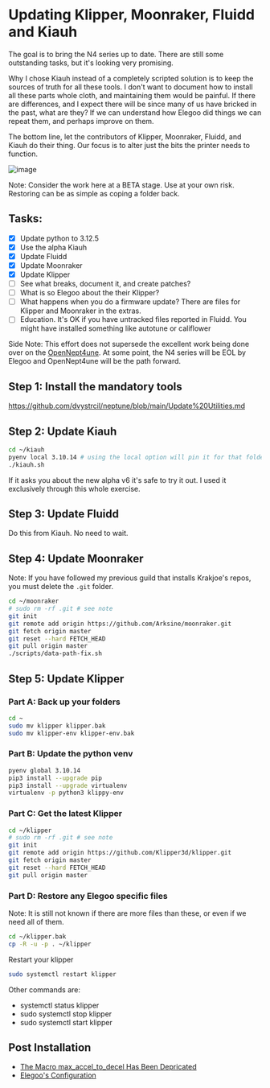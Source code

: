 # Updating Klipper, Moonraker, Fluidd and Kiauh

The goal is to bring the N4 series up to date. There are still some outstanding tasks, but it's looking very promising.

Why I chose Kiauh instead of a completely scripted solution is to keep the sources of truth for all these tools. I don't want to document how to install all these parts whole cloth, and maintaining them would be painful. If there are differences, and I expect there will be since many of us have bricked in the past, what are they? If we can understand how Elegoo did things we can repeat them, and perhaps improve on them.

The bottom line, let the contributors of Klipper, Moonraker, Fluidd, and Kiauh do their thing. Our focus is to alter just the bits the printer needs to function.

![image](https://github.com/user-attachments/assets/e2ce18da-573f-48e7-ba5b-96bbbc1b12ec)

Note: Consider the work here at a BETA stage. Use at your own risk. Restoring can be as simple as coping a folder back.

## Tasks:
- [x] Update python to 3.12.5
- [x] Use the alpha Kiauh
- [x] Update Fluidd
- [x] Update Moonraker
- [x] Update Klipper
- [ ] See what breaks, document it, and create patches?
- [ ] What is so Elegoo about the their Klipper?
- [ ] What happens when you do a firmware update? There are files for Klipper and Moonraker in the extras.
- [ ] Education. It's OK if you have untracked files reported in Fluidd. You might have installed something like autotune or califlower

Side Note: This effort does not supersede the excellent work being done over on the [OpenNept4une](https://github.com/OpenNeptune3D/OpenNept4une). At some point, the N4 series will be EOL by Elegoo and OpenNept4une will be the path forward.

## Step 1: Install the mandatory tools
https://github.com/dvystrcil/neptune/blob/main/Update%20Utilities.md

## Step 2: Update Kiauh
```bash
cd ~/kiauh
pyenv local 3.10.14 # using the local option will pin it for that folder.
./kiauh.sh
```
If it asks you about the new alpha v6 it's safe to try it out. I used it exclusively through this whole exercise.

## Step 3: Update Fluidd
Do this from Kiauh. No need to wait.

## Step 4: Update Moonraker
Note: If you have followed my previous guild that installs Krakjoe's repos, you must delete the `.git` folder.
```bash
cd ~/moonraker
# sudo rm -rf .git # see note
git init
git remote add origin https://github.com/Arksine/moonraker.git
git fetch origin master
git reset --hard FETCH_HEAD
git pull origin master
./scripts/data-path-fix.sh
```

## Step 5: Update Klipper

### Part A: Back up your folders
```bash
cd ~
sudo mv klipper klipper.bak
sudo mv klipper-env klipper-env.bak
```

### Part B: Update the python venv
```bash
pyenv global 3.10.14
pip3 install --upgrade pip
pip3 install --upgrade virtualenv
virtualenv -p python3 klippy-env
```

### Part C: Get the latest Klipper
```bash
cd ~/klipper
# sudo rm -rf .git # see note
git init
git remote add origin https://github.com/Klipper3d/klipper.git
git fetch origin master
git reset --hard FETCH_HEAD
git pull origin master
```

### Part D: Restore any Elegoo specific files
Note: It is still not known if there are more files than these, or even if we need all of them.
```bash
cd ~/klipper.bak
cp -R -u -p . ~/klipper
```

Restart your klipper
```bash
sudo systemctl restart klipper
```
Other commands are:
- systemctl status klipper
- sudo systemctl stop klipper
- sudo systemctl start klipper

## Post Installation
- [The Macro max_accel_to_decel Has Been Depricated](https://github.com/dvystrcil/neptune?tab=readme-ov-file#the-macro-max_accel_to_decel-has-been-depricated)
- [Elegoo's Configuration](https://github.com/dvystrcil/neptune/blob/main/README.md#elegoos-configuration)

  
